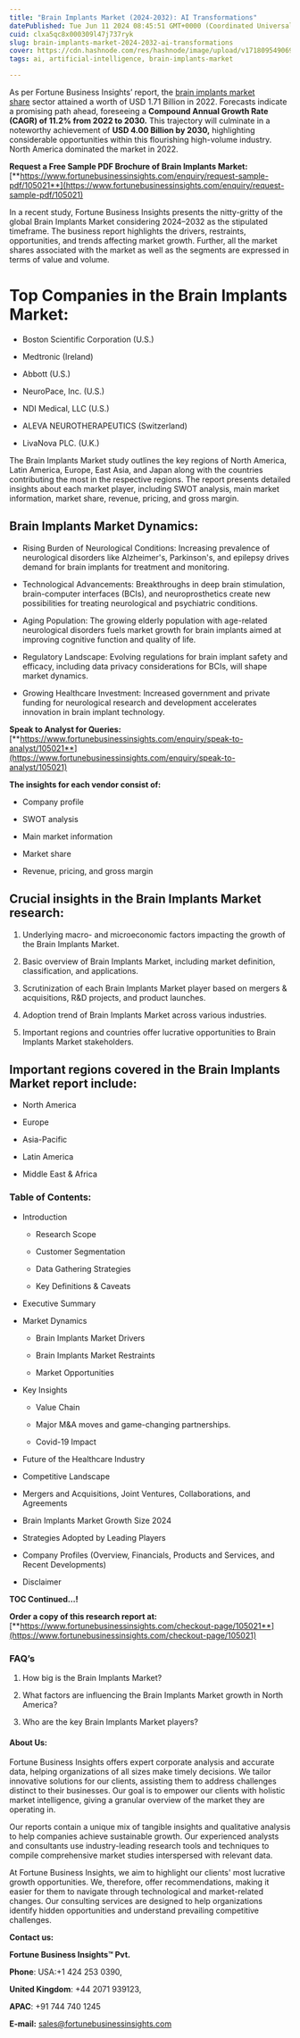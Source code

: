 ```yaml
---
title: "Brain Implants Market (2024-2032): AI Transformations"
datePublished: Tue Jun 11 2024 08:45:51 GMT+0000 (Coordinated Universal Time)
cuid: clxa5qc8x000309l47j737ryk
slug: brain-implants-market-2024-2032-ai-transformations
cover: https://cdn.hashnode.com/res/hashnode/image/upload/v1718095490691/fa588732-1ba2-4d7a-9db7-327314a97695.png
tags: ai, artificial-intelligence, brain-implants-market

---
```


As per Fortune Business Insights’ report, the [brain implants market share](https://www.fortunebusinessinsights.com/brain-implants-market-105021) sector attained a worth of USD 1.71 Billion in 2022. Forecasts indicate a promising path ahead, foreseeing a **Compound Annual Growth Rate (CAGR) of 11.2% from 2022 to 2030.** This trajectory will culminate in a noteworthy achievement of **USD 4.00 Billion by 2030,** highlighting considerable opportunities within this flourishing high-volume industry. North America dominated the market in 2022.

**Request a Free Sample PDF Brochure of Brain Implants Market:** [**https://www.fortunebusinessinsights.com/enquiry/request-sample-pdf/105021**](https://www.fortunebusinessinsights.com/enquiry/request-sample-pdf/105021)

In a recent study, Fortune Business Insights presents the nitty-gritty of the global Brain Implants Market considering 2024–2032 as the stipulated timeframe. The business report highlights the drivers, restraints, opportunities, and trends affecting market growth. Further, all the market shares associated with the market as well as the segments are expressed in terms of value and volume.

# **Top Companies in the Brain Implants Market:**

* Boston Scientific Corporation (U.S.)
    
* Medtronic (Ireland)
    
* Abbott (U.S.)
    
* NeuroPace, Inc. (U.S.)
    
* NDI Medical, LLC (U.S.)
    
* ALEVA NEUROTHERAPEUTICS (Switzerland)
    
* LivaNova PLC. (U.K.)
    

The Brain Implants Market study outlines the key regions of North America, Latin America, Europe, East Asia, and Japan along with the countries contributing the most in the respective regions. The report presents detailed insights about each market player, including SWOT analysis, main market information, market share, revenue, pricing, and gross margin.

## Brain Implants Market **Dynamics**:

* Rising Burden of Neurological Conditions: Increasing prevalence of neurological disorders like Alzheimer's, Parkinson's, and epilepsy drives demand for brain implants for treatment and monitoring.
    
* Technological Advancements: Breakthroughs in deep brain stimulation, brain-computer interfaces (BCIs), and neuroprosthetics create new possibilities for treating neurological and psychiatric conditions.
    
* Aging Population: The growing elderly population with age-related neurological disorders fuels market growth for brain implants aimed at improving cognitive function and quality of life.
    
* Regulatory Landscape: Evolving regulations for brain implant safety and efficacy, including data privacy considerations for BCIs, will shape market dynamics.
    
* Growing Healthcare Investment: Increased government and private funding for neurological research and development accelerates innovation in brain implant technology.
    

**Speak to Analyst for Queries:** [**https://www.fortunebusinessinsights.com/enquiry/speak-to-analyst/105021**](https://www.fortunebusinessinsights.com/enquiry/speak-to-analyst/105021)

**The insights for each vendor consist of:**

* Company profile
    
* SWOT analysis
    
* Main market information
    
* Market share
    
* Revenue, pricing, and gross margin
    

## **Crucial insights in the Brain Implants Market research:**

1. Underlying macro- and microeconomic factors impacting the growth of the Brain Implants Market.
    
2. Basic overview of Brain Implants Market, including market definition, classification, and applications.
    
3. Scrutinization of each Brain Implants Market player based on mergers & acquisitions, R&D projects, and product launches.
    
4. Adoption trend of Brain Implants Market across various industries.
    
5. Important regions and countries offer lucrative opportunities to Brain Implants Market stakeholders.
    

## **Important regions covered in the Brain Implants Market report include:**

* North America
    
* Europe
    
* Asia-Pacific
    
* Latin America
    
* Middle East & Africa
    

### **Table of Contents:**

* Introduction
    
    * Research Scope
        
    * Customer Segmentation
        
    * Data Gathering Strategies
        
    * Key Definitions & Caveats
        
* Executive Summary
    
* Market Dynamics
    
    * Brain Implants Market Drivers
        
    * Brain Implants Market Restraints
        
    * Market Opportunities
        
* Key Insights
    
    * Value Chain
        
    * Major M&A moves and game-changing partnerships.
        
    * Covid-19 Impact
        
* Future of the Healthcare Industry
    
* Competitive Landscape
    
* Mergers and Acquisitions, Joint Ventures, Collaborations, and Agreements
    
* Brain Implants Market Growth Size 2024
    
* Strategies Adopted by Leading Players
    
* Company Profiles (Overview, Financials, Products and Services, and Recent Developments)
    
* Disclaimer
    

**TOC Continued…!**

**Order a copy of this research report at:** [**https://www.fortunebusinessinsights.com/checkout-page/105021**](https://www.fortunebusinessinsights.com/checkout-page/105021)

### **FAQ’s**

1. How big is the Brain Implants Market?
    
2. What factors are influencing the Brain Implants Market growth in North America?
    
3. Who are the key Brain Implants Market players?
    

#### **About Us:**

Fortune Business Insights offers expert corporate analysis and accurate data, helping organizations of all sizes make timely decisions. We tailor innovative solutions for our clients, assisting them to address challenges distinct to their businesses. Our goal is to empower our clients with holistic market intelligence, giving a granular overview of the market they are operating in.

Our reports contain a unique mix of tangible insights and qualitative analysis to help companies achieve sustainable growth. Our experienced analysts and consultants use industry-leading research tools and techniques to compile comprehensive market studies interspersed with relevant data.

At Fortune Business Insights, we aim to highlight our clients' most lucrative growth opportunities. We, therefore, offer recommendations, making it easier for them to navigate through technological and market-related changes. Our consulting services are designed to help organizations identify hidden opportunities and understand prevailing competitive challenges.

**Contact us:**

**Fortune Business Insights™ Pvt.**

**Phone**: USA:+1 424 253 0390,

**United Kingdom**: +44 2071 939123,

**APAC**: +91 744 740 1245

**E-mail:** [sales@fortunebusinessinsights.com](mailto:sales@fortunebusinessinsights.com)